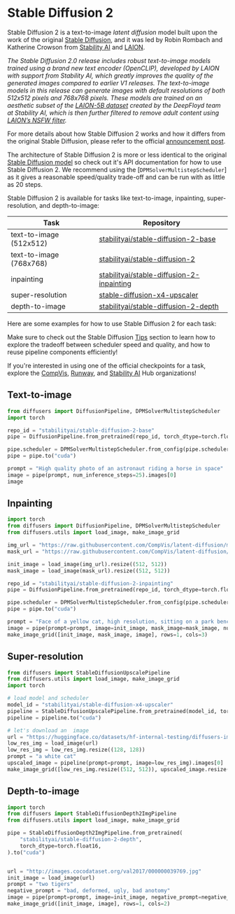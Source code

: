 <!--Copyright 2023 The HuggingFace Team. All rights reserved.

Licensed under the Apache License, Version 2.0 (the "License"); you may not use this file except in compliance with
the License. You may obtain a copy of the License at

http://www.apache.org/licenses/LICENSE-2.0

Unless required by applicable law or agreed to in writing, software distributed under the License is distributed on
an "AS IS" BASIS, WITHOUT WARRANTIES OR CONDITIONS OF ANY KIND, either express or implied. See the License for the
specific language governing permissions and limitations under the License.
-->

# Stable Diffusion 2

Stable Diffusion 2 is a text-to-image _latent diffusion_ model built upon the work of the original [Stable Diffusion](https://stability.ai/blog/stable-diffusion-public-release), and it was led by Robin Rombach and Katherine Crowson from [Stability AI](https://stability.ai/) and [LAION](https://laion.ai/).

*The Stable Diffusion 2.0 release includes robust text-to-image models trained using a brand new text encoder (OpenCLIP), developed by LAION with support from Stability AI, which greatly improves the quality of the generated images compared to earlier V1 releases. The text-to-image models in this release can generate images with default resolutions of both 512x512 pixels and 768x768 pixels.
These models are trained on an aesthetic subset of the [LAION-5B dataset](https://laion.ai/blog/laion-5b/) created by the DeepFloyd team at Stability AI, which is then further filtered to remove adult content using [LAION’s NSFW filter](https://openreview.net/forum?id=M3Y74vmsMcY).*

For more details about how Stable Diffusion 2 works and how it differs from the original Stable Diffusion, please refer to the official [announcement post](https://stability.ai/blog/stable-diffusion-v2-release).

The architecture of Stable Diffusion 2 is more or less identical to the original [Stable Diffusion model](./text2img) so check out it's API documentation for how to use Stable Diffusion 2. We recommend using the [`DPMSolverMultistepScheduler`] as it gives a reasonable speed/quality trade-off and can be run with as little as 20 steps.

Stable Diffusion 2 is available for tasks like text-to-image, inpainting, super-resolution, and depth-to-image:

| Task                    | Repository                                                                                                    |
|-------------------------|---------------------------------------------------------------------------------------------------------------|
| text-to-image (512x512) | [stabilityai/stable-diffusion-2-base](https://huggingface.co/stabilityai/stable-diffusion-2-base)             |
| text-to-image (768x768) | [stabilityai/stable-diffusion-2](https://huggingface.co/stabilityai/stable-diffusion-2)                       |
| inpainting              | [stabilityai/stable-diffusion-2-inpainting](https://huggingface.co/stabilityai/stable-diffusion-2-inpainting) |
| super-resolution        | [stable-diffusion-x4-upscaler](https://huggingface.co/stabilityai/stable-diffusion-x4-upscaler)               |
| depth-to-image          | [stabilityai/stable-diffusion-2-depth](https://huggingface.co/stabilityai/stable-diffusion-2-depth)           |

Here are some examples for how to use Stable Diffusion 2 for each task:

<Tip>

Make sure to check out the Stable Diffusion [Tips](overview#tips) section to learn how to explore the tradeoff between scheduler speed and quality, and how to reuse pipeline components efficiently!

If you're interested in using one of the official checkpoints for a task, explore the [CompVis](https://huggingface.co/CompVis), [Runway](https://huggingface.co/runwayml), and [Stability AI](https://huggingface.co/stabilityai) Hub organizations!

</Tip>

## Text-to-image

```py
from diffusers import DiffusionPipeline, DPMSolverMultistepScheduler
import torch

repo_id = "stabilityai/stable-diffusion-2-base"
pipe = DiffusionPipeline.from_pretrained(repo_id, torch_dtype=torch.float16, revision="fp16")

pipe.scheduler = DPMSolverMultistepScheduler.from_config(pipe.scheduler.config)
pipe = pipe.to("cuda")

prompt = "High quality photo of an astronaut riding a horse in space"
image = pipe(prompt, num_inference_steps=25).images[0]
image
```

## Inpainting

```py
import torch
from diffusers import DiffusionPipeline, DPMSolverMultistepScheduler
from diffusers.utils import load_image, make_image_grid

img_url = "https://raw.githubusercontent.com/CompVis/latent-diffusion/main/data/inpainting_examples/overture-creations-5sI6fQgYIuo.png"
mask_url = "https://raw.githubusercontent.com/CompVis/latent-diffusion/main/data/inpainting_examples/overture-creations-5sI6fQgYIuo_mask.png"

init_image = load_image(img_url).resize((512, 512))
mask_image = load_image(mask_url).resize((512, 512))

repo_id = "stabilityai/stable-diffusion-2-inpainting"
pipe = DiffusionPipeline.from_pretrained(repo_id, torch_dtype=torch.float16, revision="fp16")

pipe.scheduler = DPMSolverMultistepScheduler.from_config(pipe.scheduler.config)
pipe = pipe.to("cuda")

prompt = "Face of a yellow cat, high resolution, sitting on a park bench"
image = pipe(prompt=prompt, image=init_image, mask_image=mask_image, num_inference_steps=25).images[0]
make_image_grid([init_image, mask_image, image], rows=1, cols=3)
```

## Super-resolution

```py
from diffusers import StableDiffusionUpscalePipeline
from diffusers.utils import load_image, make_image_grid
import torch

# load model and scheduler
model_id = "stabilityai/stable-diffusion-x4-upscaler"
pipeline = StableDiffusionUpscalePipeline.from_pretrained(model_id, torch_dtype=torch.float16)
pipeline = pipeline.to("cuda")

# let's download an  image
url = "https://huggingface.co/datasets/hf-internal-testing/diffusers-images/resolve/main/sd2-upscale/low_res_cat.png"
low_res_img = load_image(url)
low_res_img = low_res_img.resize((128, 128))
prompt = "a white cat"
upscaled_image = pipeline(prompt=prompt, image=low_res_img).images[0]
make_image_grid([low_res_img.resize((512, 512)), upscaled_image.resize((512, 512))], rows=1, cols=2)
```

## Depth-to-image

```py
import torch
from diffusers import StableDiffusionDepth2ImgPipeline
from diffusers.utils import load_image, make_image_grid

pipe = StableDiffusionDepth2ImgPipeline.from_pretrained(
    "stabilityai/stable-diffusion-2-depth",
    torch_dtype=torch.float16,
).to("cuda")


url = "http://images.cocodataset.org/val2017/000000039769.jpg"
init_image = load_image(url)
prompt = "two tigers"
negative_prompt = "bad, deformed, ugly, bad anotomy"
image = pipe(prompt=prompt, image=init_image, negative_prompt=negative_prompt, strength=0.7).images[0]
make_image_grid([init_image, image], rows=1, cols=2)
```
